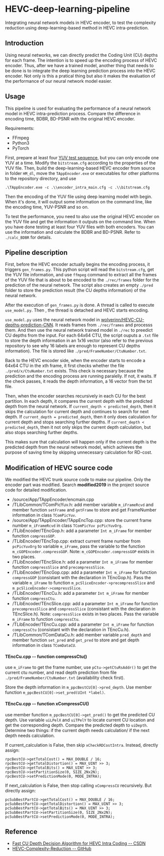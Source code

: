 # HEVC-deep-learning-pipeline
Integrating neural network models in HEVC encoder, to test the complexity reduction using deep-learning-based method in HEVC intra-prediction.

## Introduction
Using neural networks, we can directly predict the Coding Unit (CU) depths for each frame. The intention is to speed up the encoding process of HEVC encoder. Thus, after we have a trained model, another thing that needs to be done is to integrate the deep learning prediction process into the HEVC encoder. Not only is this a pratical thing but also it makes the evaluation of the performance of our neural network model easier.

## Usage
This pipeline is used for evaluating the performance of a neural network model in HEVC intra-prediction process. Compare the difference in encoding time, BDBR, BD-PSNR with the original HEVC encoder.

Requirements:
- FFmpeg
- Python3
- PyTorch

First, prepare at least four [YUV test sequence](http://www.ucodec.com/resources.html), but you can only encode one YUV at a time. Modify the ```bitstream.cfg``` according to the properties of the YUV file. Then, build the deep-learning-based HEVC encoder from source in folder ```HM_dl```, move the ```TAppEncoder.exe``` or executables for other platforms to the repository directory, and use

```
.\TAppEncoder.exe -c .\\encoder_intra_main.cfg -c .\\bitstream.cfg
```

Then the encoding of the YUV file using deep learning model with begin. When it's done, it will output some information on the command line, like the encoding time, YUV-PSNR and so on.

To test the performance, you need to also use the original HEVC encoder on the YUV file and get the information it outputs on the command line. When you have done testing at least four YUV files with both encoders. You can use the information and calculate the BDBR and BD-PSNR. Refer to ```./calc_BDBR``` for details.

## Pipeline description
First, before the HEVC encoder actually begins the encoding process, it triggers ```gen_frames.py```. This python script will read the ```bitstream.cfg```, get the YUV file information, and use ```ffmpeg``` command to extract all the frames of the YUV file that is about to be encoded to the ```./rec/frames``` folder for the prediction of the neural network. The script also creates an empty ```./pred``` folder to store the prediction result (the CU depths information) of the neural network.

After the execution of ```gen_frames.py``` is done. A thread is called to execute ```use_model.py```. Then , the thread is detached and HEVC starts encoding.

```use_model.py``` uses the neural network model in [wolverinn/HEVC-CU-depths-prediction-CNN](https://github.com/wolverinn/HEVC-CU-depths-prediction-CNN). It reads frames from ```./rec/frames``` and processs them. And then use the neural network trained model in ```./rec``` to preedict CU depths from the input. For each 64x64 CTU, the script ouputs a ```.txt``` file to store the depth information in an 1x16 vector (also refer to the previous repository to see why 16 labels are enough to represent CU depths information). The file is stored like ```./pred/FrameNumber/CtuNumber.txt```.

Back to the HEVC encoder side, when the encoder starts to encode a 64x64 CTU in the xth frame, it first checks whether the file ```./pred/x/CtuNumber.txt``` exists. This check is necessary because the prediction and the encoding process are running paralelly. If not, it waits. If the check passes, it reads the depth information, a 16 vector from the txt file.

Then, when the encoder searches recursively in each CU for the best partition. In each depth, it compares the current depth with the predicted depth from the neural network. If ```current_depth < predicted_depth```, then it skips the calculation for current depth and continues to search for next depth. If ```current_depth = predicted_depth```, then it only does calculation for current depth and stops searching further depths. If ```current_depth < predicted_depth```, then it not only skips the current depth calculation, but also stops searching further depths.

This makes sure that calculation will happen only if the current depth is the predicted depth from the neural network model, which achieves the purpose of saving time by skipping unnecessary calculation for RD-cost.

## Modification of HEVC source code
We modified the HEVC trunk source code to make our pipeline. Only the encoder part was modified. Search **modified2019** in the project source code for detailed modification.

- /source/App/TAppEncoder/encmain.cpp
- /TLibCommon/TComPicYuv.h: add member variable ```m_iFrameRcvd``` and member function ```setFrame``` and ```getFrame``` to store and get FrameNumber information in class ```TComPicYuv```.
- /source/App/TAppEncoder/TAppEncTop.cpp: store the current frame number ```m_iFrameRcvd``` in class ```TComPicYuv pcPicYuvOrg```.
- /TLibEncoder/TEncGop.h: add a parameter ```Int m_iFrame``` for member function ```compressGOP```.
- /TLibEncoder/TEncTop.cpp: extract current frame number from ```pcPicYuvOrg``` to variable ```m_iFrame```, pass the variable to the function ```m_cGOPEncoder.compressGOP```. Note: ```m_cGOPEncoder.compressGOP``` exists in two places.
- /TLibEncoder/TEncSlice.h: add a parameter ```Int m_iFrame``` for member function ```compressSlice``` and ```precompressSlice```.
- /TLibEncoder/TEncGop.cpp: add a parameter ```Int m_iFrame``` for function ```compressGOP``` (consistant with the declaration in TEncGop.h). Pass the variable ```m_iFrame``` to function ```m_pcSliceEncoder->precompressSlice``` and ```m_pcSliceEncoder->compressSlice```.
- /TLibEncoder/TEncCu.h: add a parameter ```Int m_iFrame``` for member function ```compressCtu```.
- /TLibEncoder/TEncSlice.cpp: add a parameter ```Int m_iFrame``` for function ```precompressSlice``` and ```compressSlice``` (consistant with the declaration in TEncSlice.h). Note: ```compressSlice``` exists in two places. Pass the variable ```m_iFrame``` to function ```compressCtu```.
- /TLibEncoder/TEncCu.cpp: add a parameter ```Int m_iFrame``` for function ```compressCtu``` (consistant with the declaration in TEncCu.h).
- /TLibCommon/TComDataCu.h: add member variable ```pred_depth``` and member function ```set_pred``` and ```get_pred``` to store and get depth information in class ```TComDataCU```.

#### TEncCu.cpp -- function compressCtu()
use ```m_iFrame``` to get the frame number, use ```pCtu->getCtuRsAddr()``` to get the current ctu number, and read depth prediction from file ```./pred/FrameNumber/CtuNumber.txt``` (availability check first).

Store the depth information in ```m_ppcBestCU[0]->pred_depth```. Use member function ```m_ppcBestCU[0]->set_pred(UInt *label)```.

#### TEncCu.cpp -- function xCompressCU()
use member function ```m_ppcBestCU[0]->get_pred()``` to get the predicted CU depth. Use variable ```uiLPelX``` and ```uiTPelY``` to locate current CU location and get the corresponding depth. Compare the predicted depth to ```uiDepth```. Determine two things:
if the current depth needs calculation/ if the next depth needs calculation.

If current_calculation is False, then skip ```xCheckRDCostIntra```. Instead, directly assign:

```
rpcBestCU->getTotalCost() = MAX_DOUBLE / 16;
rpcBestCU->getTotalDistortion() = MAX_UINT >> 3;
rpcBestCU->getTotalBits() = MAX_UINT >> 3;
rpcBestCU->setPartitionSize(0, SIZE_2Nx2N);
rpcBestCU->setPredictionMode(0, MODE_INTRA);
```

If next_calculation is False, then stop calling ```xCompressCU``` recursively. But directly assign:

```
pcSubBestPartCU->getTotalCost() = MAX_DOUBLE / 16;
pcSubBestPartCU->getTotalDistortion() = MAX_UINT >> 3;
pcSubBestPartCU->getTotalBits() = MAX_UINT >> 3;
pcSubBestPartCU->setPartitionSize(0, SIZE_2Nx2N);
pcSubBestPartCU->setPredictionMode(0, MODE_INTRA);
```

## Reference
- [Fast CU Depth Decision Algorithm for HEVC Intra Coding -- CSDN](https://blog.csdn.net/beechina/article/details/25430737)
- [HEVC-Complexity-Reduction -- GitHub](https://github.com/tianyili2017/HEVC-Complexity-Reduction)